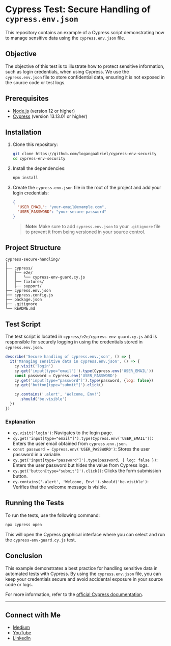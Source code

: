 # Cypress Test: Secure Handling of `cypress.env.json`

This repository contains an example of a Cypress script demonstrating how to manage sensitive data using the `cypress.env.json` file.

## Objective

The objective of this test is to illustrate how to protect sensitive information, such as login credentials, when using Cypress. We use the `cypress.env.json` file to store confidential data, ensuring it is not exposed in the source code or test logs.

## Prerequisites

- [Node.js](https://nodejs.org/) (version 12 or higher)
- [Cypress](https://docs.cypress.io/guides/overview/why-cypress) (version 13.13.01 or higher)

## Installation

1. Clone this repository:

    ```sh
    git clone https://github.com/logangaabriel/cypress-env-security
    cd cypress-env-security
    ```

2. Install the dependencies:

    ```sh
    npm install
    ```

3. Create the `cypress.env.json` file in the root of the project and add your login credentials:

    ```json
    {
      "USER_EMAIL": "your-email@example.com",
      "USER_PASSWORD": "your-secure-password"
    }
    ```

    > **Note:** Make sure to add `cypress.env.json` to your `.gitignore` file to prevent it from being versioned in your source control.

## Project Structure

```
cypress-secure-handling/
│
├── cypress/
│   ├── e2e/
│   │   └── cypress-env-guard.cy.js
│   ├── fixtures/
│   ├── support/
├── cypress.env.json
├── cypress.config.js
├── package.json
├── .gitignore
└── README.md
```

## Test Script

The test script is located in `cypress/e2e/cypress-env-guard.cy.js` and is responsible for securely logging in using the credentials stored in `cypress.env.json`.

```javascript
describe('Secure handling of cypress.env.json', () => {
  it('Managing sensitive data in cypress.env.json', () => {
    cy.visit('login')  
    cy.get('input[type="email"]').type(Cypress.env('USER_EMAIL'))
    const password = Cypress.env('USER_PASSWORD')
    cy.get('input[type="password"]').type(password, {log: false})
    cy.get('button[type="submit"]').click()

    cy.contains('.alert', 'Welcome, Env!')
      .should('be.visible')
  })
})
```

### Explanation

- `cy.visit('login')`: Navigates to the login page.
- `cy.get('input[type="email"]').type(Cypress.env('USER_EMAIL'))`: Enters the user email obtained from `cypress.env.json`.
- `const password = Cypress.env('USER_PASSWORD')`: Stores the user password in a variable.
- `cy.get('input[type="password"]').type(password, { log: false })`: Enters the user password but hides the value from Cypress logs.
- `cy.get('button[type="submit"]').click()`: Clicks the form submission button.
- `cy.contains('.alert', 'Welcome, Env!').should('be.visible')`: Verifies that the welcome message is visible.

## Running the Tests

To run the tests, use the following command:

```sh
npx cypress open
```

This will open the Cypress graphical interface where you can select and run the `cypress-env-guard.cy.js` test.

## Conclusion

This example demonstrates a best practice for handling sensitive data in automated tests with Cypress. By using the `cypress.env.json` file, you can keep your credentials secure and avoid accidental exposure in your source code or logs.

For more information, refer to the [official Cypress documentation](https://docs.cypress.io/guides/overview/why-cypress).

---

## Connect with Me

- [Medium](https://medium.com/@gabriellogan.0804/guardando-segredos-com-cypress-46ecce152db1)
- [YouTube](https://www.youtube.com/@gaabriellogan)
- [LinkedIn](https://www.linkedin.com/in/gabriel-logan/)
